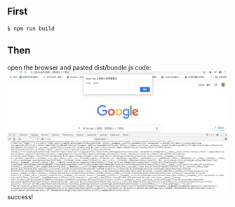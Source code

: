 ## First
```bash
$ npm run build
```
## Then
open the browser and pasted dist/bundle.js code:
![](images/2020-07-20-16-45-52.png)  
success!
